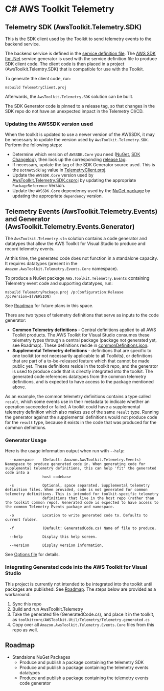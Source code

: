 # C# AWS Toolkit Telemetry

## Telemetry SDK (AwsToolkit.Telemetry.SDK)

This is the SDK client used by the Toolkit to send telemetry events to the backend service.

The backend service is defined in the [service definition file](/telemetry/service/service-model.json). The [AWS SDK for .Net](https://github.com/aws/aws-sdk-net) service generator is used with the service definition file to produce SDK client code. The client code is then placed in a project (AwsToolkit.Telemtry.SDK) that is compatible for use with the Toolkit.

To generate the client code, run:

```
msbuild TelemetryClient.proj
```

Afterwards, the `AwsToolkit.Telemetry.SDK` solution can be built.

The SDK Generator code is pinned to a release tag, so that changes in the SDK repo do not have an unexpected impact in the Telemetry CI/CD.

### Updating the AWSSDK version used

When the toolkit is updated to use a newer version of the AWSSDK, it may be necessary to update the version used by `AwsToolkit.Telemetry.SDK`. Perform the following steps:

-   Determine which version of `AWSSDK.Core` you need ([NuGet](https://www.nuget.org/packages/AWSSDK.Core/), [SDK Changelog](https://github.com/aws/aws-sdk-net/blob/master/SDK.CHANGELOG.md)), then look up the corresponding [release tag](https://github.com/aws/aws-sdk-net/tags).
-   If necessary, update the tag of the SDK Generator source used. This is the `DotNetSdkTag` value in [TelemetryClient.proj](/telemetry/csharp/TelemetryClient.proj).
-   Update the `AWSSDK.Core` version used by [AwsToolkit.Telemetry.SDK.csproj](/telemetry/csharp/AwsToolkit.Telemetry.SDK/AwsToolkit.Telemetry.SDK.csproj) by updating the appropriate `PackageReference` Version.
-   Update the `AWSSDK.Core` dependency used by the [NuGet package](/telemetry/csharp/AwsToolkit.Telemetry.SDK/AwsToolkit.Telemetry.SDK.nuspec) by updating the appropriate `dependency` version.

## Telemetry Events (AwsToolkit.Telemetry.Events) and Generator (AwsToolkit.Telemetry.Events.Generator)

The `AwsToolkit.Telemetry.sln` solution contains a code generator and datatypes that allow the AWS Toolkit for Visual Studio to produce and record telemetry events.

At this time, the generated code does not function in a standalone capacity. It requires datatypes (present in the `Amazon.AwsToolkit.Telemetry.Events.Core` namespace). 

To produce a NuGet package ```AWS.Toolkit.Telemetry.Events``` containing Telemetry event code and supporting datatypes, run:

```
msbuild TelemetryPackage.proj /p:Configuration:Release /p:Version=$(VERSION)
```

See [Roadmap](#Roadmap) for future plans in this space.

There are two types of telemetry definitions that serve as inputs to the code generator:

-   **Common Telemetry definitions** - Central definitions applied to all AWS Toolkit products. The AWS Toolkit for Visual Studio consumes these telemetry types through a central package (package not generated yet, see Roadmap). These definitions reside in [commonDefinitions.json](/telemetry/definitions/commonDefinitions.json).
-   **Supplemental Telemetry definitions** - definitions that are specific to one toolkit (or not necessarily applicable to all Toolkits), or definitions that are part of a to-be-released feature which that cannot be made public yet. These definitions reside in the toolkit repo, and the generator is used to produce code that is directly integrated into the toolkit. The generated code references datatypes from the common telemetry definitions, and is expected to have access to the package mentioned above.

As an example, the common telemetry definitions contains a type called `result`, which some events use in their metadata to indicate whether an operation succeeded or failed. A toolkit could have a supplemental telemetry definition which also makes use of the same `result` type. Running the generator against the supplemental definitions would not produce code for the `result` type, because it exists in the code that was produced for the common definitions.

### Generator Usage

Here is the usage information output when run with `--help`:

```
  --namespace    (Default: Amazon.AwsToolkit.Telemetry.Events) Namespace to produce generated code in. When generating code for supplemental telemetry definitions, this can help 'fit' the generated code into a
                 host codebase

  -s             Optional, space separated. Supplemental telemetry definition files. When provided, code is not generated for common telemetry definitions. This is intended for toolkit-specific telemetry
                 definitions that live in the host repo (rather than the toolkit common repo). Generated code is expected to have access to the common Telemetry Events package and namespace.

  -o             Location to write generated code to. Defaults to current folder.

  -f             (Default: GeneratedCode.cs) Name of file to produce.

  --help         Display this help screen.

  --version      Display version information.
```

See [Options file](AwsToolkit.Telemetry.Events.Generator/Options.cs) for details.

### Integrating Generated code into the AWS Toolkit for Visual Studio

This project is currently not intended to be integrated into the toolkit until packages are published. See [Roadmap](#Roadmap). The steps below are provided as a workaround.

1. Sync this repo
1. Build and run AwsToolkit.Telemetry
1. Take the generated file (GeneratedCode.cs), and place it in the toolkit, as `toolkitcore/AWSToolkit.Util/Telemetry/Telemetry.generated.cs`
1. Copy over all `Amazon.AwsToolkit.Telemetry.Events.Core` files from this repo as well.

## Roadmap

-   Standalone NuGet Packages
    -   Produce and publish a package containing the telemetry SDK
    -   Produce and publish a package containing the telemetry events datatypes
    -   Produce and publish a package containing the telemetry events code generator
